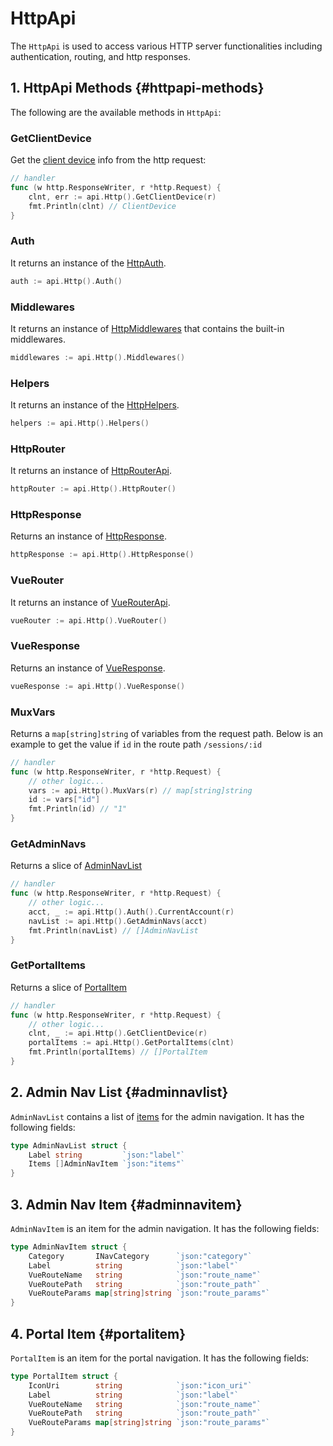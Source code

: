 # HttpApi

The `HttpApi` is used to access various HTTP server functionalities including authentication, routing, and http responses.

## 1. HttpApi Methods {#httpapi-methods}

The following are the available methods in `HttpApi`:

### GetClientDevice

Get the [client device](./client-device.md) info from the http request:

```go
// handler
func (w http.ResponseWriter, r *http.Request) {
    clnt, err := api.Http().GetClientDevice(r)
    fmt.Println(clnt) // ClientDevice
}
```

### Auth

It returns an instance of the [HttpAuth](./http-auth.md).

```go
auth := api.Http().Auth()
```

### Middlewares

It returns an instance of [HttpMiddlewares](./http-middlewares.md) that contains the built-in middlewares.

```go
middlewares := api.Http().Middlewares()
```

### Helpers

It returns an instance of the [HttpHelpers](./http-helpers.md).

```go
helpers := api.Http().Helpers()
```

### HttpRouter

It returns an instance of [HttpRouterApi](./http-router-api.md).

```go
httpRouter := api.Http().HttpRouter()
```

### HttpResponse

Returns an instance of [HttpResponse](./http-response.md).

```go
httpResponse := api.Http().HttpResponse()
```

### VueRouter

It returns an instance of [VueRouterApi](./vue-router-api.md).

```go
vueRouter := api.Http().VueRouter()
```

### VueResponse

Returns an instance of [VueResponse](./vue-response.md).

```go
vueResponse := api.Http().VueResponse()
```

### MuxVars

Returns a `map[string]string` of variables from the request path. Below is an example to get the value if `id` in the route path `/sessions/:id`

```go
// handler
func (w http.ResponseWriter, r *http.Request) {
    // other logic...
    vars := api.Http().MuxVars(r) // map[string]string
    id := vars["id"]
    fmt.Println(id) // "1"
}
```

### GetAdminNavs

Returns a slice of [AdminNavList](#adminnavlist)

```go
// handler
func (w http.ResponseWriter, r *http.Request) {
    // other logic...
    acct, _ := api.Http().Auth().CurrentAccount(r)
    navList := api.Http().GetAdminNavs(acct)
    fmt.Println(navList) // []AdminNavList
}
```

### GetPortalItems

Returns a slice of [PortalItem](#portalitem)

```go
// handler
func (w http.ResponseWriter, r *http.Request) {
    // other logic...
    clnt, _ := api.Http().GetClientDevice(r)
    portalItems := api.Http().GetPortalItems(clnt)
    fmt.Println(portalItems) // []PortalItem
}
```

## 2. Admin Nav List {#adminnavlist}

`AdminNavList` contains a list of [items](#adminnavitem) for the admin navigation. It has the following fields:

```go
type AdminNavList struct {
	Label string         `json:"label"`
	Items []AdminNavItem `json:"items"`
}
```

## 3. Admin Nav Item {#adminnavitem}

`AdminNavItem` is an item for the admin navigation. It has the following fields:

```go
type AdminNavItem struct {
	Category       INavCategory      `json:"category"`
	Label          string            `json:"label"`
	VueRouteName   string            `json:"route_name"`
	VueRoutePath   string            `json:"route_path"`
	VueRouteParams map[string]string `json:"route_params"`
}
```

## 4. Portal Item {#portalitem}

`PortalItem` is an item for the portal navigation. It has the following fields:

```go
type PortalItem struct {
	IconUri        string            `json:"icon_uri"`
	Label          string            `json:"label"`
	VueRouteName   string            `json:"route_name"`
	VueRoutePath   string            `json:"route_path"`
	VueRouteParams map[string]string `json:"route_params"`
}
```
